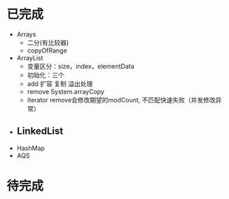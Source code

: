 # 已完成

- Arrays
  - 二分(有比较器)
  - copyOfRange
- ArrayList
  - 变量区分：size，index，elementData
  - 初始化：三个
  - add 扩容 复制 溢出处理
  - remove System.arrayCopy
  - iterator remove会修改期望的modCount, 不匹配快速失败（并发修改异常）
- LinkedList
  ----------
- HashMap
- AQS

# 待完成
